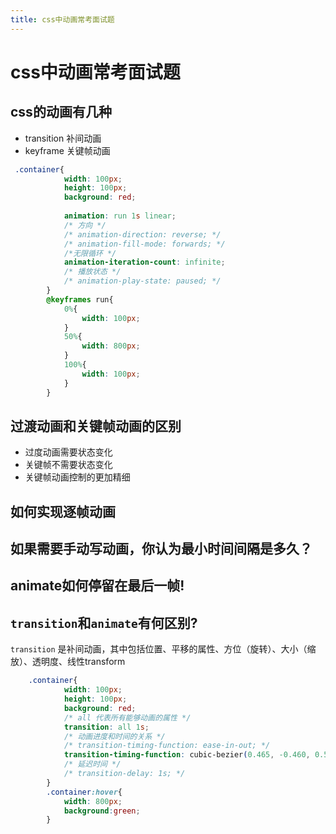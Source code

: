 ```yaml
---
title: css中动画常考面试题
---
```


# css中动画常考面试题

## css的动画有几种
 - transition 补间动画
 - keyframe 关键帧动画

```css
 .container{
            width: 100px;
            height: 100px;
            background: red;
            
            animation: run 1s linear;
            /* 方向 */
            /* animation-direction: reverse; */
            /* animation-fill-mode: forwards; */
            /*无限循环 */
            animation-iteration-count: infinite;
            /* 播放状态 */
            /* animation-play-state: paused; */
        }
        @keyframes run{
            0%{
                width: 100px;
            }
            50%{
                width: 800px;
            }
            100%{
                width: 100px;
            }
        }
```
## 过渡动画和关键帧动画的区别
 - 过度动画需要状态变化
 - 关键帧不需要状态变化
 - 关键帧动画控制的更加精细

## 如何实现逐帧动画

## 如果需要手动写动画，你认为最小时间间隔是多久？

## animate如何停留在最后一帧!

## `transition`和`animate`有何区别? 

`transition` 是补间动画，其中包括位置、平移的属性、方位（旋转）、大小（缩放）、透明度、线性transform

```css
    .container{
            width: 100px;
            height: 100px;
            background: red;
            /* all 代表所有能够动画的属性 */
            transition: all 1s;
            /* 动画进度和时间的关系 */
            /* transition-timing-function: ease-in-out; */
            transition-timing-function: cubic-bezier(0.465, -0.460, 0.525, 1.435);
            /* 延迟时间 */
            /* transition-delay: 1s; */
        }
        .container:hover{
            width: 800px;
            background:green;
        }
```